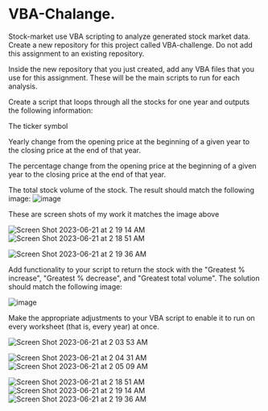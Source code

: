 # VBA-Chalange.
Stock-market
use VBA scripting to analyze generated stock market data.
Create a new repository for this project called VBA-challenge. Do not add this assignment to an existing repository.

Inside the new repository that you just created, add any VBA files that you use for this assignment. These will be the main scripts to run for each analysis.

Create a script that loops through all the stocks for one year and outputs the following information:

The ticker symbol

Yearly change from the opening price at the beginning of a given year to the closing price at the end of that year.

The percentage change from the opening price at the beginning of a given year to the closing price at the end of that year.

The total stock volume of the stock. The result should match the following image:
![image](https://github.com/leedthanh/VBA-Chalange./assets/135544908/bb488175-5cc9-45fb-b18d-52958d49b63a)


These are screen shots of my work it matches the image above

![Screen Shot 2023-06-21 at 2 19 14 AM](https://github.com/leedthanh/VBA-Chalange./assets/135544908/545a088d-0faa-48c4-8d21-806dce0e495e)
![Screen Shot 2023-06-21 at 2 18 51 AM](https://github.com/leedthanh/VBA-Chalange./assets/135544908/e8858250-9d24-468a-b27c-08a437eb7dde)

![Screen Shot 2023-06-21 at 2 19 36 AM](https://github.com/leedthanh/VBA-Chalange./assets/135544908/077d58c8-072b-4603-a724-779da11d731a)

Add functionality to your script to return the stock with the "Greatest % increase", "Greatest % decrease", and "Greatest total volume". The solution should match the following image:

![image](https://github.com/leedthanh/VBA-Chalange./assets/135544908/dcb22102-713b-4715-a46f-2c7ae1c3411a)

Make the appropriate adjustments to your VBA script to enable it to run on every worksheet (that is, every year) at once.

![Screen Shot 2023-06-21 at 2 03 53 AM](https://github.com/leedthanh/VBA-Chalange./assets/135544908/ce8be290-b1c6-46ff-bf06-5eea3af80547)

![Screen Shot 2023-06-21 at 2 04 31 AM](https://github.com/leedthanh/VBA-Chalange./assets/135544908/fe63b287-e195-4967-9b43-6ba8969863aa)
![Screen Shot 2023-06-21 at 2 05 09 AM](https://github.com/leedthanh/VBA-Chalange./assets/135544908/11ab1509-73a8-45d0-8fd3-4c7b7de2941f)

![Screen Shot 2023-06-21 at 2 18 51 AM](https://github.com/leedthanh/VBA-Chalange./assets/135544908/d04a94d8-63c5-41e4-ae6c-f6fdd553ba3b)
![Screen Shot 2023-06-21 at 2 19 14 AM](https://github.com/leedthanh/VBA-Chalange./assets/135544908/00c75121-4ddc-4265-885f-6028fbd0e074)
![Screen Shot 2023-06-21 at 2 19 36 AM](https://github.com/leedthanh/VBA-Chalange./assets/135544908/7a6d7c4e-c92c-471e-8864-9ed9f40b07ca)
